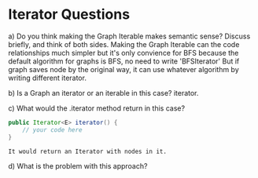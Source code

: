 # Iterator Questions

a) Do you think making the Graph Iterable makes semantic sense? Discuss briefly, and think of both sides.
    Making the Graph Iterable can the code relationships much simpler but it's only convience for BFS because the default algorithm for graphs is BFS, no need to write 'BFSIterator'
    But if graph saves node by the original way, it can use whatever algorithm by writing different iterator.

b) Is a Graph an iterator or an iterable in this case?
    iterator.

c) What would the .iterator method return in this case?

```java
public Iterator<E> iterator() {
    // your code here
}
```
    It would return an Iterator with nodes in it.

d) What is the problem with this approach?